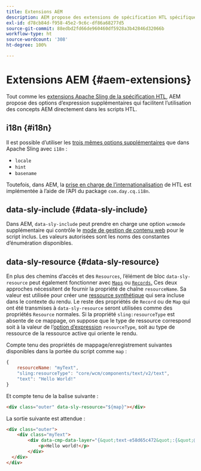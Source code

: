 ```yaml
---
title: Extensions AEM
description: AEM propose des extensions de spécification HTL spécifiques à AEM pour votre commodité en tant que développeur.
exl-id: d78cb84d-f958-45e2-9c6c-df86a68277d5
source-git-commit: 88edbd2fd66de960460df5928a3b42846d32066b
workflow-type: ht
source-wordcount: '308'
ht-degree: 100%

---
```


# Extensions AEM {#aem-extensions}

Tout comme les [extensions Apache Sling de la spécification HTL](https://sling.apache.org/documentation/bundles/scripting/scripting-htl.html#extensions-of-the-htl-specification-1), AEM propose des options d’expression supplémentaires qui facilitent l’utilisation des concepts AEM directement dans les scripts HTL.

## i18n {#i18n}

Il est possible d’utiliser les [trois mêmes options supplémentaires](https://sling.apache.org/documentation/bundles/scripting/scripting-htl.html#i18n) que dans Apache Sling avec `i18n` :

* `locale`
* `hint`
* `basename`

Toutefois, dans AEM, la [prise en charge de l’internationalisation](https://experienceleague.adobe.com/docs/experience-manager-65/developing/components/internationalization/i18n-dev.html?lang=fr) de HTL est implémentée à l’aide de l’API du package `com.day.cq.i18n`.

## data-sly-include {#data-sly-include}

Dans AEM, `data-sly-include` peut prendre en charge une option `wcmmode` supplémentaire qui contrôle le [mode de gestion de contenu web](https://developer.adobe.com/experience-manager/reference-materials/cloud-service/javadoc/com/day/cq/wcm/api/WCMMode.html) pour le script inclus. Les valeurs autorisées sont les noms des constantes d’énumération disponibles.

## data-sly-resource {#data-sly-resource}

En plus des chemins d’accès et des `Resources`, l’élément de bloc `data-sly-resource` peut également fonctionner avec [`Maps`](https://docs.oracle.com/en/java/javase/11/docs/api/java.base/java/util/Map.html) ou [`Records`.](https://github.com/apache/sling-org-apache-sling-scripting-sightly-runtime/blob/master/src/main/java/org/apache/sling/scripting/sightly/Record.java) Ces deux approches nécessitent de fournir la propriété de chaîne `resourceName`. Sa valeur est utilisée pour créer une [ressource synthétique](https://www.javadoc.io/doc/org.apache.sling/org.apache.sling.api/latest/org/apache/sling/api/resource/SyntheticResource.html) qui sera incluse dans le contexte du rendu. Le reste des propriétés de `Record` ou de `Map` qui ont été transmises à `data-sly-resource` seront utilisées comme des propriétés `Resource` normales. Si la propriété `sling:resourceType` est absente de ce mappage, on suppose que le type de ressource correspond soit à la valeur de l’[option d’expression](https://github.com/adobe/htl-spec/blob/1.4/SPECIFICATION.md#229-resource) `resourceType`, soit au type de ressource de la ressource active qui oriente le rendu.

Compte tenu des propriétés de mappage/enregistrement suivantes disponibles dans la portée du script comme `map` :

```javascript
{
    resourceName: "myText",
    "sling:resourceType": "core/wcm/components/text/v2/text",
    "text": "Hello World!"
}
```

Et compte tenu de la balise suivante :

```html
<div class="outer" data-sly-resource="${map}"></div>
```

La sortie suivante est attendue :

```html
<div class="outer">
    <div class="myText">
        <div data-cmp-data-layer="{&quot;text-e58d65c472&quot;:{&quot;@type&quot;:&quot;core/wcm/components/text/v2/text&quot;,&quot;xdm:text&quot;:&quot;<p>Hello world!</p>&quot;}}" id="text-e58d65c472" class="cmp-text">
            <p>Hello world!</p>
        </div>
  </div>
</div>
```
